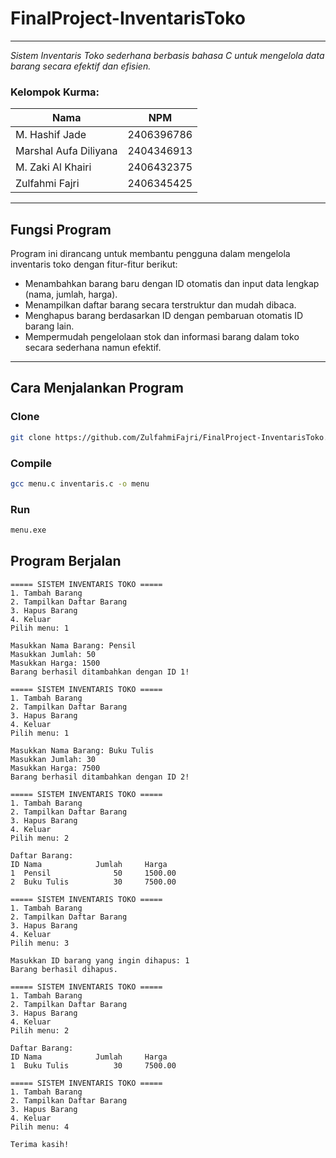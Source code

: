 # FinalProject-InventarisToko

---

*Sistem Inventaris Toko sederhana berbasis bahasa C untuk mengelola data barang secara efektif dan efisien.*

### Kelompok Kurma:

| Nama                  | NPM        |
|-----------------------|------------|
| M. Hashif Jade        | 2406396786 |
| Marshal Aufa Diliyana | 2404346913 |
| M. Zaki Al Khairi     | 2406432375 |
| Zulfahmi Fajri        | 2406345425 |

---

## Fungsi Program

Program ini dirancang untuk membantu pengguna dalam mengelola inventaris toko dengan fitur-fitur berikut:

- Menambahkan barang baru dengan ID otomatis dan input data lengkap (nama, jumlah, harga).
- Menampilkan daftar barang secara terstruktur dan mudah dibaca.
- Menghapus barang berdasarkan ID dengan pembaruan otomatis ID barang lain.
- Mempermudah pengelolaan stok dan informasi barang dalam toko secara sederhana namun efektif.

---

## Cara Menjalankan Program

### Clone
```bash
git clone https://github.com/ZulfahmiFajri/FinalProject-InventarisToko.git
```

### Compile
```bash
gcc menu.c inventaris.c -o menu
```

### Run
```bash
menu.exe
```

## Program Berjalan
```
===== SISTEM INVENTARIS TOKO =====
1. Tambah Barang
2. Tampilkan Daftar Barang
3. Hapus Barang
4. Keluar
Pilih menu: 1

Masukkan Nama Barang: Pensil
Masukkan Jumlah: 50
Masukkan Harga: 1500
Barang berhasil ditambahkan dengan ID 1!
```
```
===== SISTEM INVENTARIS TOKO =====
1. Tambah Barang
2. Tampilkan Daftar Barang
3. Hapus Barang
4. Keluar
Pilih menu: 1

Masukkan Nama Barang: Buku Tulis
Masukkan Jumlah: 30
Masukkan Harga: 7500
Barang berhasil ditambahkan dengan ID 2!
```
```
===== SISTEM INVENTARIS TOKO =====
1. Tambah Barang
2. Tampilkan Daftar Barang
3. Hapus Barang
4. Keluar
Pilih menu: 2

Daftar Barang:
ID Nama            Jumlah     Harga
1  Pensil              50     1500.00
2  Buku Tulis          30     7500.00
```
```
===== SISTEM INVENTARIS TOKO =====
1. Tambah Barang
2. Tampilkan Daftar Barang
3. Hapus Barang
4. Keluar
Pilih menu: 3

Masukkan ID barang yang ingin dihapus: 1
Barang berhasil dihapus.
```
```
===== SISTEM INVENTARIS TOKO =====
1. Tambah Barang
2. Tampilkan Daftar Barang
3. Hapus Barang
4. Keluar
Pilih menu: 2

Daftar Barang:
ID Nama            Jumlah     Harga
1  Buku Tulis          30     7500.00
```
```
===== SISTEM INVENTARIS TOKO =====
1. Tambah Barang
2. Tampilkan Daftar Barang
3. Hapus Barang
4. Keluar
Pilih menu: 4

Terima kasih!
```
